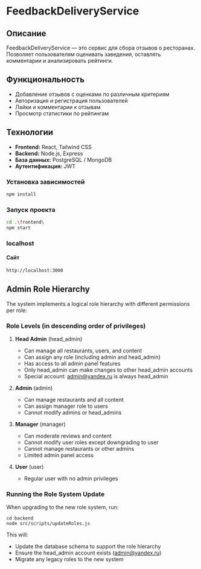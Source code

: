 # FeedbackDeliveryService

## Описание
FeedbackDeliveryService — это сервис для сбора отзывов о ресторанах. Позволяет пользователям оценивать заведения, оставлять комментарии и анализировать рейтинги.

## Функциональность
- Добавление отзывов с оценками по различным критериям
- Авторизация и регистрация пользователей
- Лайки и комментарии к отзывам
- Просмотр статистики по рейтингам

## Технологии
- **Frontend:** React, Tailwind CSS
- **Backend:** Node.js, Express
- **База данных:** PostgreSQL / MongoDB
- **Аутентификация:** JWT

### Установка зависимостей
```sh
npm install
```
### Запуск проекта
```sh
cd .\frontend\
npm start
```

### localhost
#### Сайт
```sh
http://localhost:3000
```

## Admin Role Hierarchy

The system implements a logical role hierarchy with different permissions per role:

### Role Levels (in descending order of privileges)

1. **Head Admin** (head_admin)
   - Can manage all restaurants, users, and content
   - Can assign any role (including admin and head_admin)
   - Has access to all admin panel features
   - Only head_admin can make changes to other head_admin accounts
   - Special account: admin@yandex.ru is always head_admin

2. **Admin** (admin)
   - Can manage restaurants and all content
   - Can assign manager role to users
   - Cannot modify admins or head_admins

3. **Manager** (manager)
   - Can moderate reviews and content
   - Cannot modify user roles except downgrading to user
   - Cannot manage restaurants or other admins
   - Limited admin panel access

4. **User** (user)
   - Regular user with no admin privileges

### Running the Role System Update

When upgrading to the new role system, run:

```
cd backend
node src/scripts/updateRoles.js
```

This will:
- Update the database schema to support the role hierarchy
- Ensure the head_admin account exists (admin@yandex.ru)
- Migrate any legacy roles to the new system
